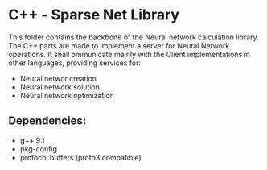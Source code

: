# C++ - Sparse Net Library
This folder contains the backbone of the Neural network calculation library. 
The C++ parts are made to implement a server for Neural Network operations.
It shall ommunicate mainly with the Client implementations in other languages, 
providing services for: 

 - Neural networ creation
 - Neural network solution 
 - Neural network optimization

## Dependencies: 

 - g++ 9.1
 - pkg-config
 - protocol buffers (proto3 compatible)